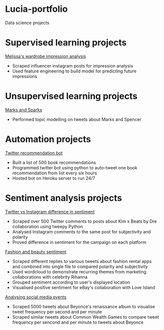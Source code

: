 # Lucia-portfolio
Data science projects

# Supervised learning projects 

[Melissa's wardrobe impression analysis](https://github.com/ifeomaaaa/influencer_analysis)
- Scraped influencer instagram posts for impression analysis
- Used feature engineering to build model for predicting future impressions


# Unsupervised learning projects 
[Marks and Sparks](https://github.com/ifeomaaaa/clustering)
- Performed topic modelling on tweets about Marks and Spencer

# Automation projects

 [Twitter recommendation bot](https://twitter.com/IfeomaBot)
- Built a list of 500 book recommendations
- Programmed twitter bot using python to auto-tweet one book recommendation from list every six hours
- Hosted bot on Heroku server to run 24/7


# Sentiment analysis projects

 [Twitter vs Instagram difference in sentiment](https://github.com/ifeomaaaa/kim-x-beats-analysis)
- Scraped over 500 Twitter comments to posts about Kim x Beats by Dre collaboration using tweepy Python
- Analysed Instagram comments to the same post for subjectivity and polarity 
- Proved difference in sentiment for the campaign on each platform

 [Fashion and beauty sentiment](https://github.com/ifeomaaaa/fashion-sentiments)
- Scraped different replies to various tweets about fashion rental apps and combined into single file to compared polarity and subjectivity
- Used wordcloud to demonstrate recurring themes from marketing collaborations with celebrity Rihanna
- Grouped sentiment according to user's displayed location
- Visualised positive sentiment for eBay's collaboration with Love Island

 [Analysing social media events](https://github.com/ifeomaaaa/B_CW_WS)
- Scraped 5000 tweets about Beyonce's renaissance album to visualise tweet frequency per second and per minute
- Scraped similar tweets about Common Wealth Games to compare tweet frequency per sencond and per minute to tweets about Beyonce

